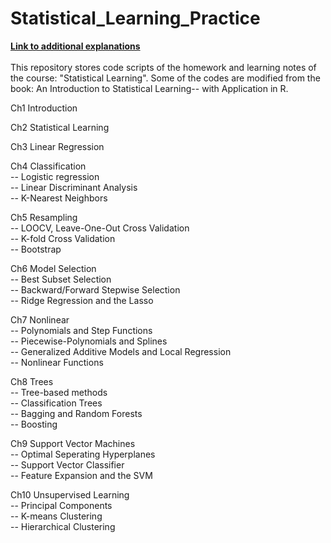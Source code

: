 # Statistical_Learning_Practice
<a href="https://yipeichan.github.io"><b>Link to additional explanations</b></a>
<br>
<br>
This repository stores code scripts of the homework and learning notes of the course:  "Statistical Learning". Some of the codes are modified from the book: An Introduction to Statistical Learning-- with Application in R.

Ch1 Introduction

Ch2 Statistical Learning 

Ch3 Linear Regression 

Ch4 Classification <br>
  -- Logistic regression <br>
  -- Linear Discriminant Analysis <br>
  -- K-Nearest Neighbors <br>

Ch5 Resampling <br>
  -- LOOCV, Leave-One-Out Cross Validation <br>
  -- K-fold Cross Validation <br>
  -- Bootstrap <br>

Ch6 Model Selection <br>
  -- Best Subset Selection <br>
  -- Backward/Forward Stepwise Selection <br>
  -- Ridge Regression and the Lasso <br>

Ch7 Nonlinear <br>
  -- Polynomials and Step Functions <br>
  -- Piecewise-Polynomials and Splines <br>
  -- Generalized Additive Models and Local Regression <br>
  -- Nonlinear Functions <br>

Ch8 Trees<br>
  -- Tree-based methods <br>
  -- Classification Trees <br>
  -- Bagging and Random Forests <br>
  -- Boosting <br>

Ch9 Support Vector Machines<br>
  -- Optimal Seperating Hyperplanes <br>
  -- Support Vector Classifier <br>
  -- Feature Expansion and the SVM <br>

Ch10 Unsupervised Learning <br>
  -- Principal Components <br>
  -- K-means Clustering <br>
  -- Hierarchical Clustering <br>

